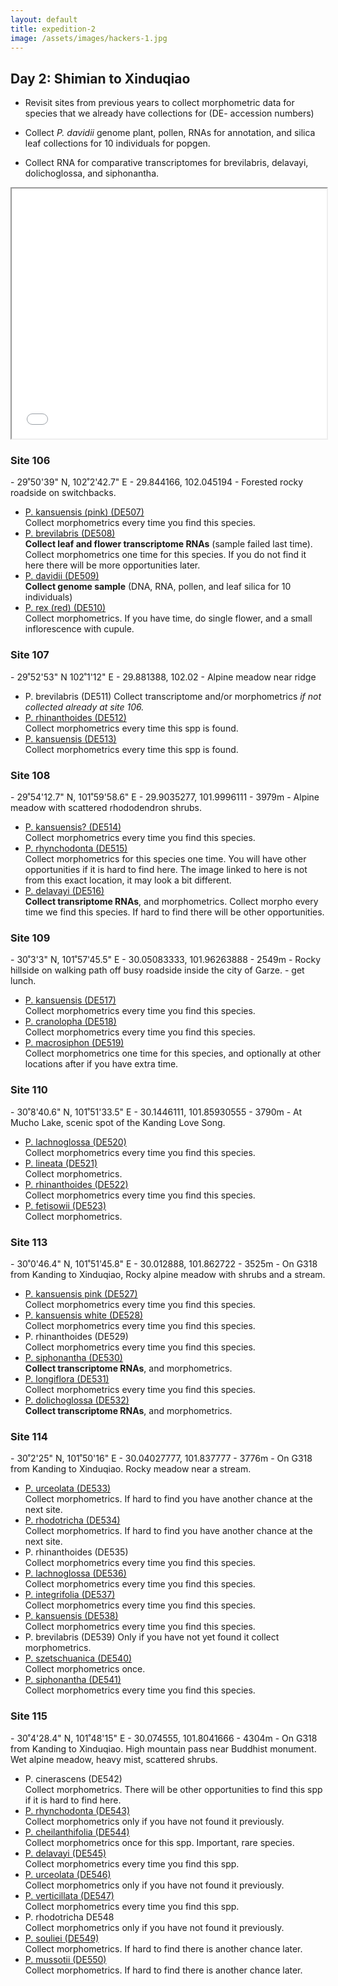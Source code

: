 ```yaml
---
layout: default
title: expedition-2
image: /assets/images/hackers-1.jpg
---
```



## Day 2: Shimian to Xinduqiao

- Revisit sites from previous years to collect morphometric
  data for species that we already have collections for 
  (DE- accession numbers)

- Collect <i>P. davidii</i> genome plant, pollen, RNAs for annotation,
  and silica leaf collections for 10 individuals for popgen.

- Collect RNA for comparative transcriptomes for brevilabris, delavayi, 
dolichoglossa, and siphonantha.


 <iframe src="/assets/maps/day2.html" height='400px' width="100%" title="Iframe Example"></iframe> 


<h3 class="mt-5"> Site 106 </h3>
- 29˚50'39" N, 102˚2'42.7" E
- 29.844166, 102.045194
- Forested rocky roadside on switchbacks.

- [P. kansuensis (pink) (DE507)](/assets/flowers/DE507-kansuensis-pink.jpg)  
Collect morphometrics every time you find this species.
- [P. brevilabris (DE508)](/assets/flowers/DE508-brevilabris.jpg)  
<b>Collect leaf and flower transcriptome RNAs</b> (sample failed last time). 
Collect morphometrics one time for this species. If you do not find
it here there will be more opportunities later.
- [P. davidii (DE509)](/assets/flowers/DE509-davidii.jpg)  
<b>Collect genome sample</b> (DNA, RNA, pollen, and leaf silica for 10 individuals)
- [P. rex (red) (DE510)](/assets/flowers/DE510-rex-red.jpg)  
Collect morphometrics. If you have time, do single flower, 
and a small inflorescence with cupule.




<h3 class="mt-5"> Site 107 </h3>
- 29˚52'53" N	102˚1'12" E
- 29.881388, 102.02
- Alpine meadow near ridge

- P. brevilabris (DE511)
Collect transcriptome and/or morphometrics <i>if not collected already at site 106.</i>
- [P. rhinanthoides (DE512)](/assets/flowers/DE512-rhinanthoides.jpg)  
Collect morphometrics every time this spp is found.
- [P. kansuensis (DE513)](/assets/flowers/DE513-kansuensis.jpg)  
Collect morphometrics every time this spp is found.


<h3 class="mt-5"> Site 108 </h3>
- 29˚54'12.7" N,	101˚59'58.6" E
- 29.9035277, 101.9996111
- 3979m
- Alpine meadow with scattered rhododendron shrubs.

- [P. kansuensis? (DE514)](/assets/flowers/DE514-kansuensis.jpg)  
Collect morphometrics every time you find this species.
- [P. rhynchodonta (DE515)](/assets/flowers/DE543-rhynchodonta.jpg)  
Collect morphometrics for this species one time. You will have 
other opportunities if it is hard to find here. The image linked
to here is not from this exact location, it may look a bit different.
- [P. delavayi (DE516)](/assets/flowers/DE516-delavayi.jpg)  
<b>Collect transriptome RNAs</b>, and morphometrics. Collect morpho 
every time we find this species. If hard to find there will be other
opportunities.


<h3 class="mt-5"> Site 109 </h3>
- 30˚3'3" N,	101˚57'45.5" E
- 30.05083333, 101.96263888
- 2549m
- Rocky hillside on walking path off busy roadside inside the city of Garze.
- get lunch.

- [P. kansuensis (DE517)](/assets/flowers/DE517-kansuensis.jpg)  
Collect morphometrics every time you find this species.
- [P. cranolopha (DE518)](/assets/flowers/DE518-cranolopha.jpg)  
Collect morphometrics every time you find this species.
- [P. macrosiphon (DE519)](/assets/flowers/DE519-macrosiphon.jpg)  
Collect morphometrics one time for this species, and optionally 
at other locations after if you have extra time.


<h3 class="mt-5"> Site 110 </h3>
- 30˚8'40.6" N,	101˚51'33.5" E
- 30.1446111, 101.85930555
- 3790m
- At Mucho Lake, scenic spot of the Kanding Love Song.

- [P. lachnoglossa (DE520)](/assets/flowers/DE520-lachnoglossa.jpg)  
Collect morphometrics every time you find this species.
- [P. lineata (DE521)](/assets/flowers/DE521-lineata.jpg)  
Collect morphometrics.
- [P. rhinanthoides (DE522)](/assets/flowers/DE522-rhinanthoides.jpg)  
Collect morphometrics every time you find this species.
- [P. fetisowii (DE523)](/assets/flowers/DE523-fetisowii.jpg)  
Collect morphometrics.


<h3 class="mt-5"> Site 113 </h3>
- 30˚0'46.4" N,	101˚51'45.8" E
- 30.012888, 101.862722
- 3525m
- On G318 from Kanding to Xinduqiao, Rocky alpine meadow with shrubs and a stream.

- [P. kansuensis pink (DE527)](/assets/flowers/DE527-kansuensis-pink.jpg)  
Collect morphometrics every time you find this species.
- [P. kansuensis white (DE528)](/assets/flowers/DE528-kansuensis-white.jpg)  
Collect morphometrics every time you find this species.
- P. rhinanthoides (DE529)  
Collect morphometrics every time you find this species.
- [P. siphonantha (DE530)](/assets/flowers/DE530-siphonantha.jpg)   
<b>Collect transcriptome RNAs</b>, and morphometrics.
- [P. longiflora (DE531)](/assets/flowers/DE531-longiflora.jpg)  
Collect morphometrics every time you find this species.
- [P. dolichoglossa (DE532)](/assets/flowers/DE532-dolichoglossa.jpg)  
<b>Collect transcriptome RNAs</b>, and morphometrics.


<h3 class="mt-5"> Site 114 </h3>
- 30˚2'25" N,	101˚50'16" E
- 30.04027777, 101.837777
- 3776m
- On G318 from Kanding to Xinduqiao. Rocky meadow near a stream.

- [P. urceolata (DE533)](/assets/flowers/DE533-urceolata.jpg)  
Collect morphometrics. If hard to find you have another chance at the 
next site.  
- [P. rhodotricha (DE534)](/assets/flowers/DE534-rhodotricha.jpg)  
Collect morphometrics. If hard to find you have another chance at the 
next site.  
- P. rhinanthoides (DE535)  
Collect morphometrics every time you find this species.
- [P. lachnoglossa (DE536)](/assets/flowers/DE536-lachnoglossa.jpg)  
Collect morphometrics every time you find this species.
- [P. integrifolia (DE537)](/assets/flowers/DE537-integrifolia.jpg)  
Collect morphometrics every time you find this species.
- [P. kansuensis (DE538)](/assets/flowers/DE538-kansuensis.jpg)  
Collect morphometrics every time you find this species.
- P. brevilabris (DE539)
Only if you have not yet found it collect morphometrics.
- [P. szetschuanica (DE540)](/assets/flowers/DE540-szetschuanica.jpg)  
Collect morphometrics once.
- [P. siphonantha (DE541)](/assets/flowers/DE541-siphonantha.jpg)  
Collect morphometrics every time you find this species.


<h3 class="mt-5"> Site 115 </h3>
- 30˚4'28.4" N,	101˚48'15" E	
- 30.074555, 101.8041666
- 4304m
- On G318 from Kanding to Xinduqiao. High mountain pass near Buddhist monument.	Wet alpine meadow, heavy mist, scattered shrubs.

- P. cinerascens (DE542)  
Collect morphometrics. There will be other opportunities to find this spp
if it is hard to find here.
- [P. rhynchodonta (DE543)](/assets/flowers/DE543-rhynchodonta.jpg)  
Collect morphometrics only if you have not found it previously.
- [P. cheilanthifolia (DE544)](/assets/flowers/DE544-cheilanthifolia.jpg)  
Collect morphometrics once for this spp. Important, rare species.
- [P. delavayi (DE545)](/assets/flowers/DE545-delavayi.jpg)  
Collect morphometrics every time you find this spp.
- [P. urceolata (DE546)](/assets/flowers/DE546-urceolata.jpg)  
Collect morphometrics only if you have not found it previously.
- [P. verticillata (DE547)](/assets/flowers/DE547-verticillata.jpg)  
Collect morphometrics every time you find this spp.
- P. rhodotricha DE548  
Collect morphometrics only if you have not found it previously.
- [P. souliei (DE549)](/assets/flowers/DE549-souliei.jpg)  
Collect morphometrics. If hard to find there is another chance later.
- [P. mussotii (DE550)](/assets/flowers/DE550-mussotii.jpg)  
Collect morphometrics. If hard to find there is another chance later.

